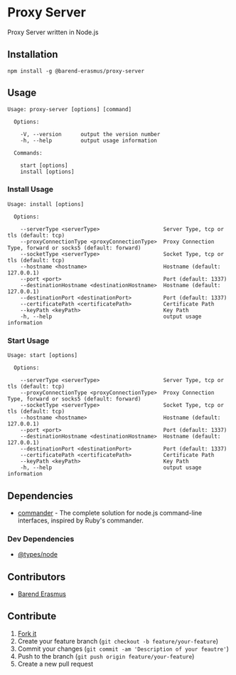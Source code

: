 # Proxy Server
Proxy Server written in Node.js

## Installation

`npm install -g @barend-erasmus/proxy-server`

## Usage

```
Usage: proxy-server [options] [command]

  Options:

    -V, --version      output the version number
    -h, --help         output usage information

  Commands:

    start [options]
    install [options]
```

### Install Usage

```
Usage: install [options]

  Options:

    --serverType <serverType>                    Server Type, tcp or tls (default: tcp)
    --proxyConnectionType <proxyConnectionType>  Proxy Connection Type, forward or socks5 (default: forward)
    --socketType <serverType>                    Socket Type, tcp or tls (default: tcp)
    --hostname <hostname>                        Hostname (default: 127.0.0.1)
    --port <port>                                Port (default: 1337)
    --destinationHostname <destinationHostname>  Hostname (default: 127.0.0.1)
    --destinationPort <destinationPort>          Port (default: 1337)
    --certificatePath <certificatePath>          Certificate Path
    --keyPath <keyPath>                          Key Path
    -h, --help                                   output usage information
```

### Start Usage

```
Usage: start [options]

  Options:

    --serverType <serverType>                    Server Type, tcp or tls (default: tcp)
    --proxyConnectionType <proxyConnectionType>  Proxy Connection Type, forward or socks5 (default: forward)
    --socketType <serverType>                    Socket Type, tcp or tls (default: tcp)
    --hostname <hostname>                        Hostname (default: 127.0.0.1)
    --port <port>                                Port (default: 1337)
    --destinationHostname <destinationHostname>  Hostname (default: 127.0.0.1)
    --destinationPort <destinationPort>          Port (default: 1337)
    --certificatePath <certificatePath>          Certificate Path
    --keyPath <keyPath>                          Key Path
    -h, --help                                   output usage information
```

## Dependencies

* [commander](https://www.npmjs.com/package/commander) - The complete solution for node.js command-line interfaces, inspired by Ruby's commander.

### Dev Dependencies

* [@types/node](https://www.npmjs.com/package/@types/node)

## Contributors

* [Barend Erasmus](https://www.linkedin.com/in/developersworkspace)

## Contribute

1. [Fork it](https://github.com/barend-erasmus/proxy-server/fork)
2. Create your feature branch (`git checkout -b feature/your-feature`)
3. Commit your changes (`git commit -am 'Description of your feautre'`)
4. Push to the branch (`git push origin feature/your-feature`)
5. Create a new pull request
